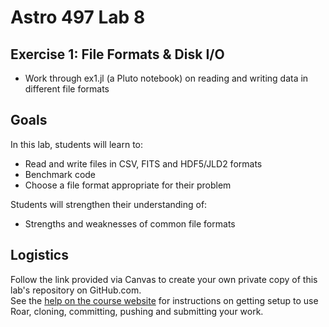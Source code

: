 # Astro 497 Lab 8

## Exercise 1:  File Formats & Disk I/O
- Work through ex1.jl (a Pluto notebook) on reading and writing data in different file formats

## Goals
In this lab, students will learn to:
- Read and write files in CSV, FITS and HDF5/JLD2 formats
- Benchmark code
- Choose a file format appropriate for their problem

Students will strengthen their understanding of:
- Strengths and weaknesses of common file formats

## Logistics
Follow the link provided via Canvas to create your own private copy of this lab's repository on GitHub.com.   
See the
[help on the course website](https://psuastro497.github.io/fall2022/resources/labs/) for instructions on getting setup to use Roar, cloning, committing, pushing and submitting your work.
